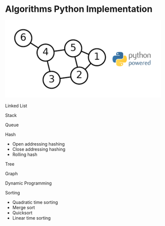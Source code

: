 # Algorithms Python Implementation

![alt text](img/github-ds-algor.png?raw=true "Title")

Linked List

Stack

Queue

Hash
- Open addressing hashing
- Close addressing hashing
- Rolling hash 

Tree

Graph

Dynamic Programming

Sorting
- Quadratic time sorting
- Merge sort
- Quicksort
- Linear time sorting
